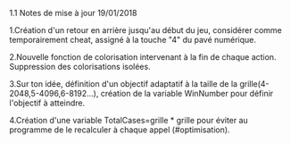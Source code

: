 1.1 Notes de mise à jour 19/01/2018

1.Création d'un retour en arrière jusqu'au début du jeu, considérer comme temporairement cheat, assigné à la touche "4" du pavé numérique.

2.Nouvelle fonction de colorisation intervenant à la fin de chaque action. Suppression des colorisations isolées.

3.Sur ton idée, définition d'un objectif adaptatif à la taille de la grille(4-2048,5-4096,6-8192...), création de la variable WinNumber pour définir l'objectif à atteindre.

4.Création d'une variable TotalCases=grille * grille  pour éviter au programme de le recalculer à chaque appel (#optimisation).
